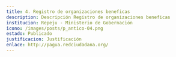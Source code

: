 ```yaml
---
title: 4. Registro de organizaciones beneficas
description: D﻿escripción Registro de organizaciones beneficas
institucion: Repeju - Ministerio de Gobernación
icono: /images/posts/p_antico-04.png
estado: Publicado
justificacion: Justificación
enlace: http://pagua.redciudadana.org/
---
```

